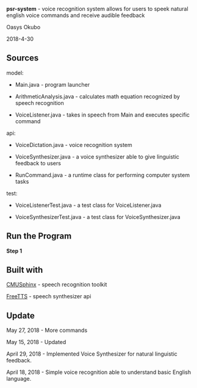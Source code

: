 **psr-system** - voice recognition system allows for users to speek natural english voice commands and receive audible feedback

Oasys Okubo

2018-4-30

**Sources**
-------------------------------------------------------------------

model:

 * Main.java - program launcher 

 * ArithmeticAnalysis.java - calculates math equation recognized by speech recognition

 * VoiceListener.java - takes in speech from Main and executes specific command


api:

 * VoiceDictation.java - voice recognition system

 * VoiceSynthesizer.java - a voice synthesizer able to give linguistic feedback to users

 * RunCommand.java - a runtime class for performing computer system tasks


test:
 * VoiceListenerTest.java - a test class for VoiceListener.java

 * VoiceSynthesizerTest.java - a test class for VoiceSynthesizer.java



**Run the Program**
------------------------------------------------------------------

  **Step 1**



**Built with**
-------------------------------------------------------------------

[CMUSphinx](https://cmusphinx.github.io) - speech recognition toolkit

[FreeTTS](https://freetts.sourceforge.io) - speech synthesizer api


**Update**
-------------------------------------------------------------------

May 27, 2018 - More commands

May 15, 2018 - Updated

April 29, 2018 - Implemented Voice Synthesizer for natural linguistic feedback.

April 18, 2018 - Simple voice recognition able to understand basic English language. 



